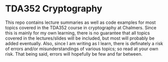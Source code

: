# TDA352 Cryptography
This repo contains lecture summaries as well as code examples for most topics covered in the TDA352 course in cryptography at Chalmers. Since this is mainly for my own learning, there is no guarantee that all topics covered in the lectures/slides will be included, but most will probably be added eventually. Also, since I am writing as I learn, there is definately a risk of errors and/or misunderstandings of various topics; so read at your own risk. That being said, errors will hopefully be few and far between.
